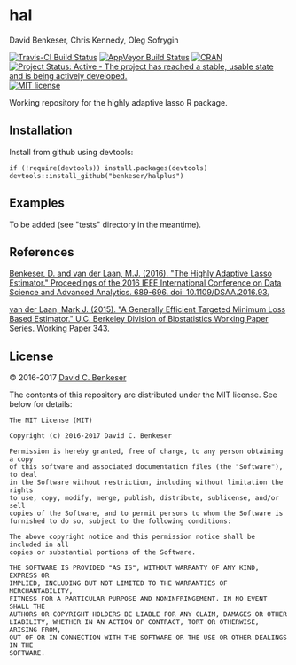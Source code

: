 hal
================
David Benkeser, Chris Kennedy, Oleg Sofrygin

[![Travis-CI Build Status](https://travis-ci.org/benkeser/halplus.svg?branch=master)](https://travis-ci.org/benkeser/drtml)
[![AppVeyor Build  Status](https://ci.appveyor.com/api/projects/status/github/benkeser/halplus?branch=master&svg=true)](https://ci.appveyor.com/project/benkeser/survtmle)
[![CRAN](http://www.r-pkg.org/badges/version/halplus)](http://www.r-pkg.org/pkg/halplus)
[![Project Status: Active - The project has reached a stable, usable state and is being actively developed.](http://www.repostatus.org/badges/latest/active.svg)](http://www.repostatus.org/#active)
[![MIT license](http://img.shields.io/badge/license-MIT-brightgreen.svg)](http://opensource.org/licenses/MIT)

Working repository for the highly adaptive lasso R package.

## Installation

Install from github using devtools:

```{r}
if (!require(devtools)) install.packages(devtools)
devtools::install_github("benkeser/halplus")
```

## Examples

To be added (see "tests" directory in the meantime).

## References

<a href = "http://ieeexplore.ieee.org/document/7796956/"> Benkeser, D. and van der Laan, M.J. (2016). "The Highly Adaptive Lasso Estimator." Proceedings of the 2016 IEEE International Conference on Data Science and Advanced Analytics. 689-696. doi: 10.1109/DSAA.2016.93. </a>

<a href = "http://biostats.bepress.com/ucbbiostat/paper343">van der Laan, Mark J. (2015). "A Generally Efficient Targeted Minimum Loss Based Estimator." U.C. Berkeley Division of Biostatistics Working Paper Series. Working Paper 343. </a>



License
-------------------
&copy; 2016-2017 [David C. Benkeser](http://www.benkeserstatistics.com)

The contents of this repository are distributed under the MIT license. See
below for details:
```
The MIT License (MIT)

Copyright (c) 2016-2017 David C. Benkeser

Permission is hereby granted, free of charge, to any person obtaining a copy
of this software and associated documentation files (the "Software"), to deal
in the Software without restriction, including without limitation the rights
to use, copy, modify, merge, publish, distribute, sublicense, and/or sell
copies of the Software, and to permit persons to whom the Software is
furnished to do so, subject to the following conditions:

The above copyright notice and this permission notice shall be included in all
copies or substantial portions of the Software.

THE SOFTWARE IS PROVIDED "AS IS", WITHOUT WARRANTY OF ANY KIND, EXPRESS OR
IMPLIED, INCLUDING BUT NOT LIMITED TO THE WARRANTIES OF MERCHANTABILITY,
FITNESS FOR A PARTICULAR PURPOSE AND NONINFRINGEMENT. IN NO EVENT SHALL THE
AUTHORS OR COPYRIGHT HOLDERS BE LIABLE FOR ANY CLAIM, DAMAGES OR OTHER
LIABILITY, WHETHER IN AN ACTION OF CONTRACT, TORT OR OTHERWISE, ARISING FROM,
OUT OF OR IN CONNECTION WITH THE SOFTWARE OR THE USE OR OTHER DEALINGS IN THE
SOFTWARE.
```